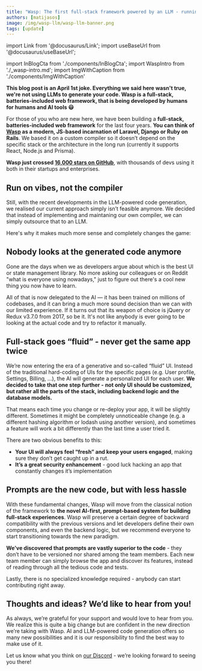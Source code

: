 ```yaml
---
title: "Wasp: The first full-stack framework powered by an LLM - running on vibes, not a compiler"
authors: [matijasos]
image: /img/wasp-llm/wasp-llm-banner.png
tags: [update]
---
```


import Link from '@docusaurus/Link';
import useBaseUrl from '@docusaurus/useBaseUrl';

import InBlogCta from './components/InBlogCta';
import WaspIntro from './_wasp-intro.md';
import ImgWithCaption from './components/ImgWithCaption'

**This blog post is an April 1st joke. Everything we said here wasn't true, we're not using LLMs to generate your code. Wasp is a full-stack, batteries-included web framework, that is being developed by humans for humans and AI tools 😃**

For those of you who are new here, we have been building a **full-stack, batteries-included web framework** for the last four years. **You can think of [Wasp](https://github.com/wasp-lang/wasp) as a modern, JS-based incarnation of Laravel, Django or Ruby on Rails**. We based it on a custom compiler so it doesn’t depend on the specific stack or the architecture in the long run (currently it supports React, Node.js and Prisma).

**Wasp just crossed [16,000 stars on GitHub](https://github.com/wasp-lang/wasp)**, with thousands of devs using it both in their startups and enterprises.

## Run on vibes, not the compiler

Still, with the recent developments in the LLM-powered code generation, we realised our current approach simply isn’t feasible anymore. We decided that instead of implementing and maintaning our own compiler, we can simply outsource that to an LLM.

<ImgWithCaption
    alt="Wasp AI-first diagram"
    source="img/wasp-llm/wasp-ai-first-diagram.png"
    caption="Let's get these vibes a'goin'."
/>

Here's why it makes much more sense and completely changes the game:

## Nobody looks at the generated code anymore

<ImgWithCaption
    alt="jQuery code example"
    source="img/wasp-llm/jquery-code-example.png"
    caption="Let's face it - this is what it's gonna be."
/>

Gone are the days when we as developers argue about which is the best UI or state management library. No more asking our colleagues or on Reddit "what is everyone using nowadays," just to figure out there's a cool new thing you now have to learn.

All of that is now delegated to the AI — it has been trained on millions of codebases, and it can bring a much more sound decision than we can with our limited experience. If it turns out that its weapon of choice is jQuery or Redux v3.7.0 from 2017, so be it. It's not like anybody is ever going to be looking at the actual code and try to refactor it manually.

## Full-stack goes “fluid” - never get the same app twice

We’re now entering the era of a generative and so-called “fluid” UI. Instead of the traditional hard-coding of UIs for the specific pages (e.g. User profile, Settings, Billing, …), the AI will generate a personalized UI for each user. **We decided to take that one step further -** **not only UI should be customized, but rather all the parts of the stack, including backend logic and the database models.**

That means each time you change or re-deploy your app, it will be slightly different. Sometimes it might be completely unnoticeable change (e.g. a different hashing algorithm or lodash using another version), and sometimes a feature will work a bit differently than the last time a user tried it.

There are two obvious benefits to this:

- **Your UI will always feel “fresh” and keep your users engaged**, making sure they don’t get caught up in a rut.
- **It’s a great security enhancement** - good luck hacking an app that constantly changes it’s implementation

## Prompts are the new code, but with less hassle

<ImgWithCaption
    alt="prompts > coe"
    source="img/wasp-llm/give-me-auth.png"
    caption="Code is so 2024. Embrace the prompt."
/>

With these fundamental changes, Wasp will move from the classical notion of the framework to **the novel AI-first, prompt-based system for building full-stack experiences**. Wasp will preserve a certain degree of backward compatibility with the previous versions and let developers define their own components, and even the backend logic, but we recommend everyone to start transitioning towards the new paradigm.

**We’ve discovered that prompts are vastly superior to the code** - they don’t have to be versioned nor shared among the team members. Each new team member can simply browse the app and discover its features, instead of reading through all the tedious code and tests.

Lastly, there is no specialized knowledge required - anybody can start contributing right away.

## Thoughts and ideas? We’d like to hear from you!

As always, we’re grateful for your support and would love to hear from you. We realize this is quite a big change but are confident in the new direction we’re taking with Wasp. AI and LLM-powered code generation offers so many new possibilities and it is our responsibility to find the best way to make use of it.

Let us know what you think on [our Discord](https://discord.gg/rzdnErX) - we’re looking forward to seeing you there!
